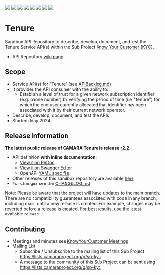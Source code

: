 <a href="https://github.com/camaraproject/Tenure/commits/" title="Last Commit"><img src="https://img.shields.io/github/last-commit/camaraproject/Tenure?style=plastic"></a>
<a href="https://github.com/camaraproject/Tenure/issues" title="Open Issues"><img src="https://img.shields.io/github/issues/camaraproject/Tenure?style=plastic"></a>
<a href="https://github.com/camaraproject/Tenure/pulls" title="Open Pull Requests"><img src="https://img.shields.io/github/issues-pr/camaraproject/Tenure?style=plastic"></a>
<a href="https://github.com/camaraproject/Tenure/graphs/contributors" title="Contributors"><img src="https://img.shields.io/github/contributors/camaraproject/Tenure?style=plastic"></a>
<a href="https://github.com/camaraproject/Tenure" title="Repo Size"><img src="https://img.shields.io/github/repo-size/camaraproject/Tenure?style=plastic"></a>
<a href="https://github.com/camaraproject/Tenure/blob/main/LICENSE" title="License"><img src="https://img.shields.io/badge/License-Apache%202.0-green.svg?style=plastic"></a>
<a href="https://github.com/camaraproject/Tenure/releases/latest" title="Latest Release"><img src="https://img.shields.io/github/release/camaraproject/Tenure?style=plastic"></a>
<a href="https://github.com/camaraproject/Governance/blob/main/ProjectStructureAndRoles.md" title="Sandbox API Repository"><img src="https://img.shields.io/badge/Sandbox%20API%20Repository-yellow?style=plastic"></a>

# Tenure

Sandbox API Repository to describe, develop, document, and test the Tenure Service API(s) within the Sub Project [Know Your Customer (KYC)](https://lf-camaraproject.atlassian.net/wiki/x/I4DGB).

* API Repository [wiki page](https://lf-camaraproject.atlassian.net/wiki/x/ZIDGB)

## Scope
* Service API(s) for “Tenure” (see [APIBacklog.md](https://github.com/camaraproject/APIBacklog/blob/main/documentation/APIbacklog.md))
* It provides the API consumer with the ability to:
  * Establish a level of trust for a given network subscription identifier (e.g. phone number) by verifying the period of time (i.e. "tenure") for which the end user currently allocated that identifier has been associated with it by their current network operator.
* Describe, develop, document, and test the APIs
* Started: May 2024

## Release Information

**The latest public release of CAMARA Tenure is release [r2.2](https://github.com/camaraproject/Tenure/releases/tag/r2.2)**.
  * API definition **with inline documentation**:
    * [View it on ReDoc](https://redocly.github.io/redoc/?url=https://raw.githubusercontent.com/camaraproject/Tenure/r2.2/code/API_definitions/kyc-tenure.yaml&nocors)
    * [View it on Swagger Editor](https://camaraproject.github.io/swagger-ui/?url=https://raw.githubusercontent.com/camaraproject/Tenure/r2.2/code/API_definitions/kyc-tenure.yaml)
    * OpenAPI [YAML spec file](https://github.com/camaraproject/Tenure/blob/r2.2/code/API_definitions/kyc-tenure.yaml)
* Other releases of this sandbox repository are available [here](https://github.com/camaraproject/Tenure/releases)
* For changes see the [CHANGELOG.md](https://github.com/camaraproject/Tenure/blob/main/CHANGELOG.md)

Note: Please be aware that the project will have updates to the main branch. There are no compatibility guarantees associated with code in any branch, including main, until a new release is created. For example, changes may be reverted before a release is created. For best results, use the latest available release
## Contributing
* Meetings and minutes see [KnowYourCustomer Meetings](https://lf-camaraproject.atlassian.net/wiki/x/I4DGB)
* Mailing List
  * Subscribe / Unsubscribe to the mailing list of this Sub Project https://lists.camaraproject.org/g/sp-kyc
  * A message to the community of this Sub Project can be sent using <https://lists.camaraproject.org/g/sp-kyc>
